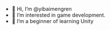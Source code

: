 - 👋 Hi, I’m @yibaimengren
- 👀 I’m interested in game development.
- 🌱 I’m a beginner of learning Unity


